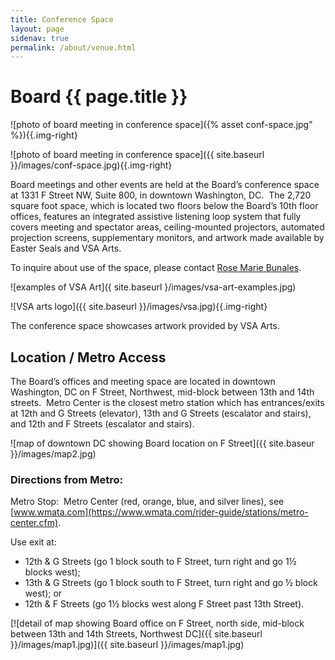 ```yaml
---
title: Conference Space
layout: page
sidenav: true
permalink: /about/venue.html
---
```


# Board {{ page.title }}

![photo of board meeting in conference space]({% asset conf-space.jpg" %}){{.img-right}

![photo of board meeting in conference space]({{ site.baseurl }}/images/conf-space.jpg){{.img-right}

Board meetings and other events are held at the Board’s conference space at 1331 F Street NW, Suite 800, in downtown Washington, DC.&nbsp;
The 2,720 square foot space, which is located two floors below the Board’s 10th floor offices, features an integrated assistive listening loop system that fully covers meeting and spectator areas, ceiling-mounted projectors, automated projection screens, supplementary monitors, and artwork made available by Easter Seals and VSA Arts.

To inquire about use of the space, please contact [Rose Marie Bunales](mailto:bunales@access-board.gov).

![examples of VSA Art]({ site.baseurl }/images/vsa-art-examples.jpg)

![VSA arts logo]({{ site.baseurl }}/images/vsa.jpg){{.img-right}

The conference space showcases artwork provided by VSA Arts.

## Location / Metro Access

The Board’s offices and meeting space are located in downtown Washington, DC on F Street, Northwest, mid-block between 13th and 14th streets.&nbsp;
Metro Center is the closest metro station which has entrances/exits at 12th and G Streets (elevator), 13th and G Streets (escalator and stairs), and 12th and F Streets (escalator and stairs).

![map of downtown DC showing Board location on F Street]({{ site.baseur }}/images/map2.jpg)

### Directions from Metro:

Metro Stop:&nbsp; Metro Center (red, orange, blue, and silver lines), see [www.wmata.com](https://www.wmata.com/rider-guide/stations/metro-center.cfm).

Use exit at:
- 12th & G Streets (go 1 block south to F Street, turn right and go 1½ blocks west);
- 13th & G Streets (go 1 block south to F Street, turn right and go ½ block west); or
- 12th & F Streets (go 1½ blocks west along F Street past 13th Street).

[![detail of map showing Board office on F Street, north side, mid-block between 13th and 14th Streets, Northwest DC]({{ site.baseurl }}/images/map1.jpg)]({{ site.baseurl }}/images/map1.jpg)
